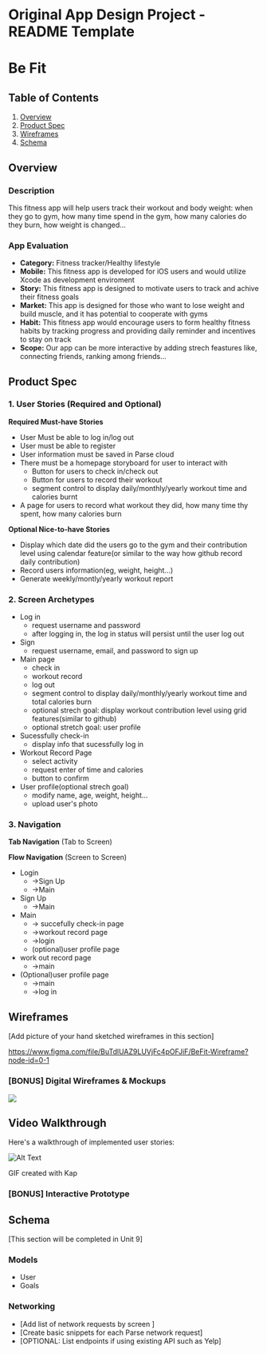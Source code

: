Original App Design Project - README Template
===

# Be Fit

## Table of Contents
1. [Overview](#Overview)
1. [Product Spec](#Product-Spec)
1. [Wireframes](#Wireframes)
2. [Schema](#Schema)

## Overview
### Description
This fitness app will help users track their workout and body weight: when they go to gym, how many time spend in the gym, how many calories do they burn, how weight is changed...

### App Evaluation

- **Category:** Fitness tracker/Healthy lifestyle
- **Mobile:** This fitness app is developed for iOS users and would utilize Xcode as development enviroment 
- **Story:** This fitness app is designed to motivate users to track and achive their fitness goals
- **Market:** This app is designed for those who want to lose weight and build muscle, and it has potential to cooperate with gyms
- **Habit:** This fitness app would encourage users to form healthy fitness habits by tracking progress and providing daily reminder and incentives to stay on track
- **Scope:** Our app can be more interactive by adding strech feastures like, connecting friends, ranking among friends...

## Product Spec

### 1. User Stories (Required and Optional)

**Required Must-have Stories**

* User Must be able to log in/log out
* User must be able to register
* User information must be saved in Parse cloud
* There must be a homepage storyboard for user to interact with
    * Button for users to check in/check out
    * Button for users to record their workout
    * segment control to display daily/monthly/yearly workout time and calories burnt 
* A page for users to record what workout they did, how many time thy spent, how many calories burn


**Optional Nice-to-have Stories**

* Display which date did the users go to the gym and their contribution level using calendar feature(or similar to the way how github record daily contribution)
* Record users information(eg, weight, height...)
* Generate weekly/montly/yearly workout report

### 2. Screen Archetypes

* Log in
   * request username and password
   * after logging in, the log in status will persist until the user log out
* Sign 
    * request username, email, and password to sign up
* Main page
    * check in
    * workout record 
    * log out
    * segment control to display daily/monthly/yearly workout time and total calories burn
    * optional strech goal: display workout contribution level using grid features(similar to github)
    * optional stretch goal: user profile
* Sucessfully check-in
    * display info that sucessfully log in
* Workout Record Page
    * select activity
    * request enter of time and calories 
    * button to confirm
* User profile(optional strech goal)
    * modify name, age, weight, height...
    * upload user's photo


### 3. Navigation

**Tab Navigation** (Tab to Screen)


**Flow Navigation** (Screen to Screen)

* Login
   * ->Sign Up
   * ->Main
* Sign Up
   * ->Main
* Main 
    * -> succefully check-in page
    * ->workout record page
    * ->login
    * (optional)user profile page
* work out record page
    * ->main
* (Optional)user profile page
    * ->main
    * ->log in

## Wireframes
[Add picture of your hand sketched wireframes in this section]
<!--<img src="https://i.imgur.com/8WUeWnT.png" width=600>-->
https://www.figma.com/file/BuTdlUAZ9LUVjFc4pOFJiF/BeFit-Wireframe?node-id=0-1



### [BONUS] Digital Wireframes & Mockups
![](https://i.imgur.com/NPcvvQY.png)

## Video Walkthrough

Here's a walkthrough of implemented user stories:

![Alt Text](./capstondemo.gif)

<!-- Replace this with whatever GIF tool you used! -->
GIF created with Kap 
<!-- Recommended tools:
[Kap](https://getkap.co/) for macOS
[ScreenToGif](https://www.screentogif.com/) for Windows
[peek](https://github.com/phw/peek) for Linux. -->

### [BONUS] Interactive Prototype

## Schema 
[This section will be completed in Unit 9]
### Models
* User
* Goals
### Networking
- [Add list of network requests by screen ]
- [Create basic snippets for each Parse network request]
- [OPTIONAL: List endpoints if using existing API such as Yelp]
